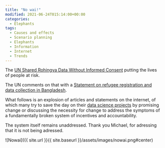 ```yaml
---
title: "No wai!"
modified: 2021-06-24T015:14:00+00:00
categories:
  - Elephants
tags:
  - Causes and effects
  - Scenario planning
  - Elephants
  - Information
  - Internet
  - Trends
---
```


The [UN Shared Rohingya Data Without Informed Consent](https://www.hrw.org/news/2021/06/15/un-shared-rohingya-data-without-informed-consent) putting the lives of people at risk.

The UN comments on that with a [Statement on refugee registration and data collection in Bangladesh](https://www.unhcr.org/en-us/news/press/2021/6/60c85a7b4/news-comment-statement-refugee-registration-data-collection-bangladesh.html).

What follows is an explosion of articles and statements on the internet, of which many try to save the day on their [data science projects](https://github.com/tymyrddin/orchard/blob/main/threat-modelling/DA-threat-model/adversaries/Data-scientists.md) by promising change or discussing the necessity for change to address the symptoms of a fundamentally broken system of incentives and accountability.

The system itself remains unaddressed. Thank you Michael, for adressing that it is not being adressed.

![Nowai]({{ site.url }}{{ site.baseurl }}/assets/images/nowai.png#center)